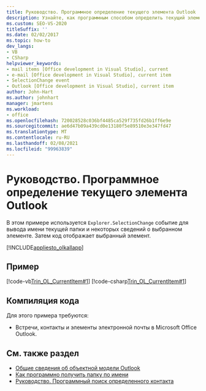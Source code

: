 ```yaml
---
title: Руководство. Программное определение текущего элемента Outlook
description: Узнайте, как программным способом определить текущий элемент Microsoft Outlook. В этом примере используется событие Explorer. SelectionChange.
ms.custom: SEO-VS-2020
titleSuffix: ''
ms.date: 02/02/2017
ms.topic: how-to
dev_langs:
- VB
- CSharp
helpviewer_keywords:
- mail items [Office development in Visual Studio], current
- e-mail [Office development in Visual Studio], current item
- SelectionChange event
- Outlook [Office development in Visual Studio], current item
author: John-Hart
ms.author: johnhart
manager: jmartens
ms.workload:
- office
ms.openlocfilehash: 720028528c036bf4485ca529f735fd26b1ff6e9e
ms.sourcegitcommit: ae6d47b09a439cd0e13180f5e89510e3e347fd47
ms.translationtype: MT
ms.contentlocale: ru-RU
ms.lasthandoff: 02/08/2021
ms.locfileid: "99963839"
---
```

# <a name="how-to-programmatically-determine-the-current-outlook-item"></a>Руководство. Программное определение текущего элемента Outlook
  В этом примере используется `Explorer.SelectionChange` событие для вывода имени текущей папки и некоторых сведений о выбранном элементе. Затем код отображает выбранный элемент.

 [!INCLUDE[appliesto_olkallapp](../vsto/includes/appliesto-olkallapp-md.md)]

## <a name="example"></a>Пример
 [!code-vb[Trin_OL_CurrentItem#1](../vsto/codesnippet/VisualBasic/Trin_OL_CurrentItem/thisaddin.vb#1)]
 [!code-csharp[Trin_OL_CurrentItem#1](../vsto/codesnippet/CSharp/Trin_OL_CurrentItem/thisaddin.cs#1)]

## <a name="compile-the-code"></a>Компиляция кода
 Для этого примера требуются:

- Встречи, контакты и элементы электронной почты в Microsoft Office Outlook.

## <a name="see-also"></a>См. также раздел
- [Общие сведения об объектной модели Outlook](../vsto/outlook-object-model-overview.md)
- [Как программно получить папку по имени](../vsto/how-to-programmatically-retrieve-a-folder-by-name.md)
- [Руководство. Программный поиск определенного контакта](../vsto/how-to-programmatically-search-for-a-specific-contact.md)
